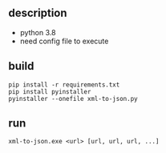 ## description
- python 3.8
- need config file to execute 

## build
```
pip install -r requirements.txt
pip install pyinstaller
pyinstaller --onefile xml-to-json.py
```

## run
```
xml-to-json.exe <url> [url, url, url, ...]
```
